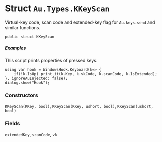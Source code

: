 # Struct `Au.Types.KKeyScan`

Virtual-key code, scan code and extended-key flag for `Au.keys.send` and similar functions.

```
public struct KKeyScan
```

##### Examples

This script prints properties of pressed keys.

```
using var hook = WindowsHook.Keyboard(k=> {
	if(!k.IsUp) print.it(k.Key, k.vkCode, k.scanCode, k.IsExtended);
}, ignoreAuInjected: false);
dialog.show("Hook");
```

### Constructors

`KKeyScan(KKey, bool)`, `KKeyScan(KKey, ushort, bool)`, `KKeyScan(ushort, bool)`

### Fields

`extendedKey`, `scanCode`, `vk`